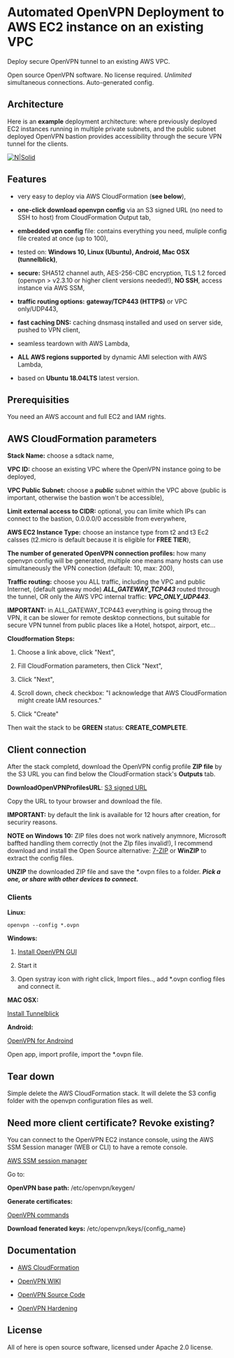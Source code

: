 # Automated OpenVPN Deployment to AWS EC2 instance on an existing VPC

Deploy secure OpenVPN tunnel to an existing AWS VPC.

Open source OpenVPN software. No license required. *Unlimited* simultaneous connections. Auto-generated config.

## Architecture

Here is an __example__ deployment architecture: where previously deployed EC2 instances running in multiple private subnets, and the public subnet deployed OpenVPN bastion provides accessibility through the secure VPN tunnel for the clients.

[![N|Solid](https://raw.githubusercontent.com/tatobi/aws-quickstart-openvpn/master/docs/architecture.png)](https://raw.githubusercontent.com/tatobi/aws-quickstart-openvpn/master/docs/architecture.png)

## Features

- very easy to deploy via AWS CloudFormation (__see below__),

- __one-click download openvpn config__ via an S3 signed URL (no need to SSH to host) from CloudFormation Output tab,

- __embedded vpn config__ file: contains everything you need, muliple config file created at once (up to 100),

- tested on: __Windows 10, Linux (Ubuntu), Android, Mac OSX (tunnelblick)__,

- __secure:__ SHA512 channel auth, AES-256-CBC encryption, TLS 1.2 forced (openvpn > v2.3.10  or higher client versions needed!), __NO SSH__, access instance via AWS SSM,

- __traffic routing options:__ __gateway/TCP443 (HTTPS)__ or VPC only/UDP443,

- __fast caching DNS:__ caching dnsmasq installed and used on server side, pushed to VPN client,

- seamless teardown with AWS Lambda,

- __ALL AWS regions supported__ by dynamic AMI selection with AWS Lambda,

- based on __Ubuntu 18.04LTS__ latest version.


## Prerequisities

You need an AWS account and  full EC2 and IAM rights.


## AWS CloudFormation parameters


__Stack Name:__ choose a sdtack name,

__VPC ID:__ choose an existing VPC where the OpenVPN instance going to be deployed,

__VPC Public Subnet:__ choose a __*public*__ subnet within the VPC above (public is important, otherwise the bastion won't be accessible),

__Limit external access to CIDR:__ optional, you can limite which IPs can connect to the bastion, 0.0.0.0/0 accessible from everywhere,

__AWS EC2 Instance Type:__ choose an instance type from t2 and t3 Ec2 calsses (t2.micro is default because it is eligible for __FREE TIER__),

__The number of generated OpenVPN connection profiles:__ how many openvpn config will be generated, multiple one means many hosts can use simultaneously the VPN conection (default: 10, max: 200),

__Traffic routing:__ choose you ALL traffic, including the VPC and public Internet, (default gateway mode) __*ALL_GATEWAY_TCP443*__ routed through the tunnel, OR only the AWS VPC internal traffic: __*VPC_ONLY_UDP443*__. 

__IMPORTANT:__ in ALL_GATEWAY_TCP443 everything is going throug the VPN, it can be slower for remote desktop connections, but suitable for secure VPN tunnel from public places like a Hotel, hotspot, airport, etc...

__Cloudformation Steps:__

1. Choose a link above, click "Next",

2. Fill CloudFormation parameters, then Click "Next",

3. Click "Next",

4. Scroll down, check checkbox: "I acknowledge that AWS CloudFormation might create IAM resources."

5. Click "Create"


Then wait the stack to be __GREEN__ status: __CREATE_COMPLETE__.

## Client connection

After the stack completd, download the OpenVPN config profile __ZIP file__ by the S3 URL you can find below the CloudFormation stack's __Outputs__ tab.

__DownloadOpenVPNProfilesURL__: [S3 signed URL](https://s3.signed.url/)

Copy the URL to tyour browser and download the file.

__IMPORTANT:__ by default the link is available for 12 hours after creation, for securiry reasons.

__NOTE on Windows 10:__ ZIP files does not work natively anymnore, Microsoft baffted handling them correctly (not the ZIp files invalid!), I recommend download and install the Open Source alternative: [7-ZIP](https://www.7-zip.org/) or __WinZIP__ to extract the config files.

__UNZIP__ the downloaded ZIP file and save the *.ovpn files to a folder. __*Pick a one, or share with other devices to connect.*__

### Clients

__Linux:__

```
openvpn --config *.ovpn

```
__Windows:__

1. [Install OpenVPN GUI](https://openvpn.net/community-downloads/)

2. Start it

3. Open systray icon with right click, Import files.., add *.ovpn confiog files and connect it. 

__MAC OSX:__

[Install Tunnelblick](https://tunnelblick.net/cInstall.html)

__Android:__

[OpenVPN for Androind](https://play.google.com/store/apps/details?id=net.openvpn.openvpn)

Open app, import profile, import the *.ovpn file.

## Tear down

Simple delete the AWS CloudFormation stack. It will delete the S3 config folder with the openvpn configuration files as well.


## Need more client certificate? Revoke existing?

You can connect to the OpenVPN EC2 instance console, using the AWS SSM Session manager (WEB or CLI) to have a remote console.

[AWS SSM session manager](https://docs.aws.amazon.com/systems-manager/latest/userguide/session-manager-working-with-sessions-start.html#start-sys-console)

Go to:

__OpenVPN base path:__ /etc/openvpn/keygen/

__Generate certificates:__

[OpenVPN commands](keygen/README.md)


__Download fenerated keys:__ /etc/openvpn/keys/{config_name}


## Documentation

- [AWS CloudFormation](https://aws.amazon.com/cloudformation/getting-started/)

- [OpenVPN WIKI](https://community.openvpn.net/openvpn/wiki)

- [OpenVPN Source Code](https://github.com/OpenVPN)

- [OpenVPN Hardening](https://community.openvpn.net/openvpn/wiki/Hardening)

## License

All of here is open source software, licensed under Apache 2.0 license.



















